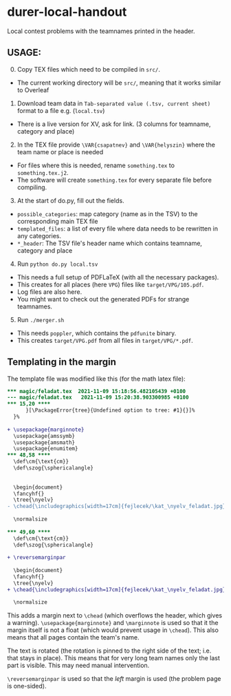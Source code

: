 # durer-local-handout
Local contest problems with the teamnames printed in the header.

## USAGE:

0) Copy TEX files which need to be compiled in `src/`.
  - The current working directory will be `src/`, meaning that it works similar to Overleaf
1) Download team data in `Tab-separated value (.tsv, current sheet)` format to a file e.g. (`local.tsv`)
  - There is a live version for XV, ask for link. (3 columns for teamname, category and place)
2) In the TEX file provide `\VAR{csapatnev}` and `\VAR{helyszin}` where the team name or place is needed
  - For files where this is needed, rename `something.tex` to `something.tex.j2`.
  - The software will create `something.tex` for every separate file before compiling.
3) At the start of do.py, fill out the fields.
  - `possible_categories`: map category (name as in the TSV) to the corresponding main TEX file
  - `templated_files`: a list of every file where data needs to be rewritten in any categories.
  - `*_header`: The TSV file's header name which contains teamname, category and place
4) Run `python do.py local.tsv`
  - This needs a full setup of PDFLaTeX (with all the necessary packages).
  - This creates for all places (here `VPG`) files like `target/VPG/105.pdf`.
  - Log files are also here.
  - You might want to check out the generated PDFs for strange teamnames.
5) Run `./merger.sh`
  - This needs `poppler`, which contains the `pdfunite` binary.
  - This creates `target/VPG.pdf` from all files in `target/VPG/*.pdf`.

## Templating in the margin

The template file was modified like this (for the math latex file):

```diff
*** magic/feladat.tex  2021-11-09 15:18:56.482105439 +0100
--- magic/feladat.tex   2021-11-09 15:20:38.903300985 +0100
*** 15,20 ****
      }[\PackageError{tree}{Undefined option to tree: #1}{}]%
  }%
  
+ \usepackage{marginnote}
  \usepackage{amssymb}
  \usepackage{amsmath}
  \usepackage{enumitem}
*** 48,58 ****
  \def\cm{\text{cm}}
  \def\szog{\sphericalangle}
  
  
  \begin{document}
  \fancyhf{}
  \tree{\nyelv}
- \chead{\includegraphics[width=17cm]{fejlecek/\kat_\nyelv_feladat.jpg}}
  
  \normalsize
  
*** 49,60 ****
  \def\cm{\text{cm}}
  \def\szog{\sphericalangle}
  
+ \reversemarginpar
  
  \begin{document}
  \fancyhf{}
  \tree{\nyelv}
+ \chead{\includegraphics[width=17cm]{fejlecek/\kat_\nyelv_feladat.jpg}\marginnote{\rotatebox[origin=r]{90}{\VAR{csapatnev}}}}
  
  \normalsize
```

This adds a margin next to `\chead` (which overflows the header, which gives a warning). `\usepackage{marginnote}` and `\marginnote` is used so that it the margin itself is not a float (which would prevent usage in `\chead`). This also means that all pages contain the team's name.

The text is rotated (the rotation is pinned to the right side of the text; i.e. that stays in place). This means that for very long team names only the last part is visible. This may need manual intervention.

`\reversemarginpar` is used so that the *left* margin is used (the problem page is one-sided).